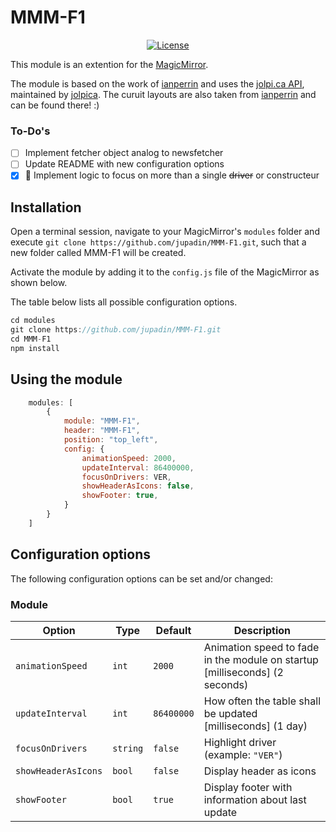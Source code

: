 # MMM-F1

<p style="text-align: center">
    <a href="https://choosealicense.com/licenses/mit"><img src="https://img.shields.io/badge/license-MIT-blue.svg" alt="License"></a>
</p>

This module is an extention for the [MagicMirror](https://github.com/MichMich/MagicMirror).

The module is based on the work of [ianperrin](https://github.com/ianperrin/MMM-Formula1) and uses the [jolpi.ca API](http://api.jolpi.ca/ergast/f1/), maintained by [jolpica](https://github.com/jolpica/jolpica-f1).
The curuit layouts are also taken from [ianperrin](https://github.com/ianperrin/MMM-Formula1) and can be found there! :)


### To-Do's
- [ ] Implement fetcher object analog to newsfetcher
- [ ] Update README with new configuration options
- [x] :tada: Implement logic to focus on more than a single ~~driver~~ or constructeur

## Installation

Open a terminal session, navigate to your MagicMirror's `modules` folder and execute `git clone https://github.com/jupadin/MMM-F1.git`, such that a new folder called MMM-F1 will be created.

Activate the module by adding it to the `config.js` file of the MagicMirror as shown below.

The table below lists all possible configuration options.

````javascript
cd modules
git clone https://github.com/jupadin/MMM-F1.git
cd MMM-F1
npm install
````

## Using the module
````javascript
    modules: [
        {
            module: "MMM-F1",
            header: "MMM-F1",
            position: "top_left",
            config: {
                animationSpeed: 2000,
                updateInterval: 86400000,
                focusOnDrivers: VER,
                showHeaderAsIcons: false,
                showFooter: true,
            }
        }
    ]
````

## Configuration options

The following configuration options can be set and/or changed:

### Module

| Option | Type | Default | Description |
| ---- | ---- | ---- | ---- |
| `animationSpeed` | `int` | `2000` | Animation speed to fade in the module on startup [milliseconds] (2 seconds) |
| `updateInterval` | `int` | `86400000` | How often the table shall be updated [milliseconds] (1 day) |
| `focusOnDrivers` | `string` | `false` | Highlight driver (example: `"VER"`) |
| `showHeaderAsIcons`| `bool` |`false` | Display header as icons |
| `showFooter` | `bool` | `true` | Display footer with information about last update |
